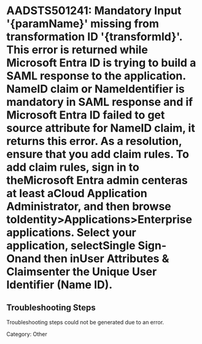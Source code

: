 # AADSTS501241: Mandatory Input '{paramName}' missing from transformation ID '{transformId}'. This error is returned while Microsoft Entra ID is trying to build a SAML response to the application. NameID claim or NameIdentifier is mandatory in SAML response and if Microsoft Entra ID failed to get source attribute for NameID claim, it returns this error. As a resolution, ensure that you add claim rules. To add claim rules, sign in to theMicrosoft Entra admin centeras at least aCloud Application Administrator, and then browse toIdentity>Applications>Enterprise applications. Select your application, selectSingle Sign-Onand then inUser Attributes & Claimsenter the Unique User Identifier (Name ID).


## Troubleshooting Steps
Troubleshooting steps could not be generated due to an error.

Category: Other